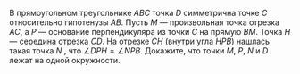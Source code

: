 В прямоугольном треугольнике $ABC$ точка $D$ симметрична точке $C$ относительно гипотенузы $AB$. Пусть $M$ — произвольная точка отрезка $AC$, а $P$ — основание перпендикуляра из точки $C$ на прямую $BM$. Точка $H$ — середина отрезка $CD$. На отрезке $CH$ (внутри угла $HPB$) нашлась такая точка $N$ , что $\angle DPH = \angle NPB$. Докажите, что точки $M$, $P$, $N$ и $D$ лежат на одной окружности.